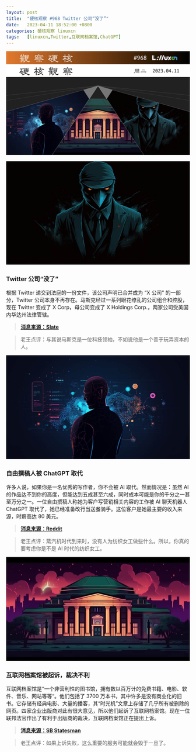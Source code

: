 ```yaml
---
layout: post
title:	"硬核观察 #968 Twitter 公司“没了”"
date:	2023-04-11 18:52:00 +0800 
categories:	硬核观察 linuxcn 
tags:	[linuxcn,Twitter,互联网档案馆,ChatGPT]
---
```



![](/Asserts/Images/album/202304/11/185144apc6tltatcxdi1d3.jpg)


![](/Asserts/Images/album/202304/11/185153v0wqhaj0kjn0zcj9.jpg)


### Twitter 公司“没了”


根据 Twitter 递交到法庭的一份文件，该公司声明已合并成为 “X 公司” 的一部分，Twitter 公司本身不再存在。马斯克经过一系列眼花缭乱的公司组合和控股，现在 Twitter 变成了 X Corp，母公司变成了 X Holdings Corp.，两家公司受美国内华达州法律管辖。



> 
> **[消息来源：Slate](https://slate.com/technology/2023/04/twitter-inc-x-corp-elon-musk-x-nevada.html)**
> 
> 
> 



> 
> 老王点评：与其说马斯克是一位科技领袖，不如说他是一个善于玩弄资本的人。
> 
> 
> 


![](/Asserts/Images/album/202304/11/185204moxuosa1pavlhqa1.jpg)


### 自由撰稿人被 ChatGPT 取代


许多人说，如果你是一名优秀的写作者，你不会被 AI 取代。然而情况是：虽然 AI 的作品达不到你的高度，但能达到五成甚至六成，同时成本可能是你的千分之一甚至万分之一。一位自由撰稿人称她为客户写营销相关内容的工作被 AI 聊天机器人 ChatGPT 取代了，她已经准备改行当送餐骑手。这位客户是她最主要的收入来源，时薪高达 80 美元。



> 
> **[消息来源：Reddit](https://reddit.com/r/freelanceWriters/comments/12ff5mw/it_happened_to_me_today/)**
> 
> 
> 



> 
> 老王点评：蒸汽机时代到来时，没有人为纺织女工做些什么。所以，你真的要考虑你是不是 AI 时代的纺织女工。
> 
> 
> 


![](/Asserts/Images/album/202304/11/185217xx7h99wxw7hzwhkk.jpg)


### 互联网档案馆被起诉，裁决不利


互联网档案馆是“一个非营利性的图书馆，拥有数以百万计的免费书籍、电影、软件、音乐、网站等等“。他们包括了 3700 万本书，其中许多是没有商业化的旧书。它存储有经典电影、大量的播客，其“时光机”文章上存储了几乎所有被删除的网页。四家企业出版商对此有很大意见，所以他们起诉了互联网档案馆。现在一位联邦法官作出了有利于出版商的裁决，互联网档案馆正在提出上诉。



> 
> **[消息来源：SB Statesman](https://www.sbstatesman.com/2023/04/04/if-we-lose-the-internet-archive-were-screwed/)**
> 
> 
> 



> 
> 老王点评：如果上诉失败，这么重要的服务可能就会毁于一旦了。
> 
> 
>
